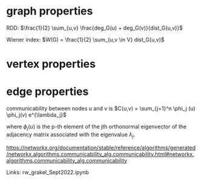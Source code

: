  # graph properties
 
 RDD: $\frac{1}{2} \sum_{u,v} \frac{deg_G(u) + deg_G(v)}{dist_G(u,v)}$

Wiener index: $W(G) = \frac{1}{2} \sum_{u,v \in V} dist_G(u,v)$ 


 
 # vertex properties
 
 
 # edge properties
 communicability between nodes u and v is
$C(u,v) = \sum_{j=1}^n \phi_j (u) \phi_j(v) e^{\lambda_j}$

where $\phi_{j}(u)$ is the p-th element of the jth orthonormal eigenvector of the adjacency matrix associated with the eigenvalue $\lambda_{j}$.

https://networkx.org/documentation/stable/reference/algorithms/generated/networkx.algorithms.communicability_alg.communicability.html#networkx.algorithms.communicability_alg.communicability




Links:
rw_grakel_Sept2022.ipynb
